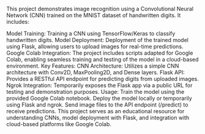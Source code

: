 This project demonstrates image recognition using a Convolutional Neural Network (CNN) trained on the MNIST dataset of handwritten digits. It includes:

Model Training: Training a CNN using TensorFlow/Keras to classify handwritten digits.
Model Deployment: Deployment of the trained model using Flask, allowing users to upload images for real-time predictions.
Google Colab Integration: The project includes scripts adapted for Google Colab, enabling seamless training and testing of the model in a cloud-based environment.
Key Features:
CNN Architecture: Utilizes a simple CNN architecture with Conv2D, MaxPooling2D, and Dense layers.
Flask API: Provides a RESTful API endpoint for predicting digits from uploaded images.
Ngrok Integration: Temporarily exposes the Flask app via a public URL for testing and demonstration purposes.
Usage:
Train the model using the provided Google Colab notebook.
Deploy the model locally or temporarily using Flask and ngrok.
Send image files to the API endpoint (/predict) to receive predictions.
This project serves as an educational resource for understanding CNNs, model deployment with Flask, and integration with cloud-based platforms like Google Colab.
